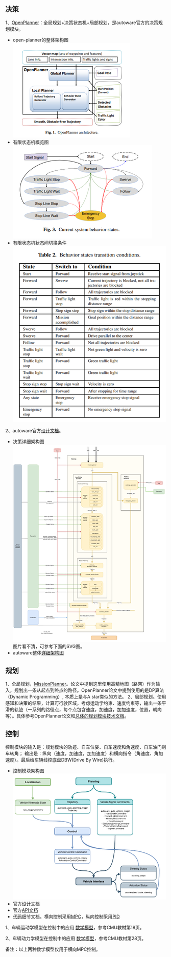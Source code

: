 ## 决策
1、[OpenPlanner](https://www.jstage.jst.go.jp/article/jrobomech/29/4/29_668/_pdf/-char/ja)：全局规划+决策状态机+局部规划，是autoware官方的决策规划模块。
- open-planner的整体架构图
![Alt text](image.png)
- 有限状态机概览图
![Alt text](image-1.png)
- 有限状态机状态间切换条件
![Alt text](image-2.png)

2、autoware官方[设计文档](https://autowarefoundation.github.io/autoware-documentation/galactic/design/autoware-architecture/planning/#1-self-crossing-road-and-overlapped)。
- 决策详细架构图![](image-3.png) 
图片看不清，可参考下面的SVG图。
- autoware整体[详细架构图](https://app.diagrams.net/?lightbox=1#Uhttps%3A%2F%2Fautowarefoundation.github.io%2Fautoware-documentation%2Fgalactic%2Fdesign%2Fautoware-architecture%2Fnode-diagram%2Foverall-node-diagram-autoware-universe.drawio.svg)

## 规划
1、全局规划，[MissionPlanner](https://autowarefoundation.github.io/autoware.universe/main/planning/mission_planner/)。论文中提到这里使用高精地图（路网）作为输入，规划出一条从起点到终点的路径。OpenPlanner论文中提到使用的是DP算法（Dynamic Programming）, 本质上是与A star类似的方法。
2、局部规划。使用感知和决策的结果，计算可行驶区域，考虑运动学约束、速度约束等，输出一条平滑的轨迹（一系列的路径点，每个点包含速度，加速度，加加速度，位置，朝向等）。具体参考OpenPlanner论文和[总体的规划模块技术文档](https://autowarefoundation.github.io/autoware-documentation/galactic/design/autoware-architecture/planning/)。

## 控制
控制模块的输入是：规划模块的轨迹、自车位姿、自车速度和角速度、自车油门刹车转角；
输出是：纵向（速度，加速度，加加速度）和横向指令（角速度、角加速度）。最后给车辆线控底盘DBW(Drive By Wire)执行。
- 控制模块架构图
![Alt text](image-4.png)
- 官方[设计文档](https://autowarefoundation.github.io/autoware-documentation/main/design/autoware-architecture/control/)
- 官方[API文档](https://autowarefoundation.github.io/autoware-documentation/galactic/design/autoware-interfaces/components/control/)
- [代码](https://github.com/autowarefoundation/autoware.universe/blob/galactic/control/trajectory_follower/design/trajectory_follower-design.md)细节文档。横向控制采用[MPC](https://github.com/autowarefoundation/autoware.universe/blob/galactic/control/trajectory_follower/design/mpc_lateral_controller-design.md)，纵向控制采用[PID](https://github.com/autowarefoundation/autoware.universe/blob/galactic/control/trajectory_follower/design/pid_longitudinal_controller-design.md)

1、车辆运动学模型在控制中的应用
[数学模型](https://www.ri.cmu.edu/pub_files/2009/2/Automatic_Steering_Methods_for_Autonomous_Automobile_Path_Tracking.pdf)，参考CMU教材第18页。


2、车辆动力学模型在控制中的应用
[数学模型](https://www.ri.cmu.edu/pub_files/2009/2/Automatic_Steering_Methods_for_Autonomous_Automobile_Path_Tracking.pdf)，参考CMU教材第28页。

备注：以上两种数学模型仅用于横向MPC控制。